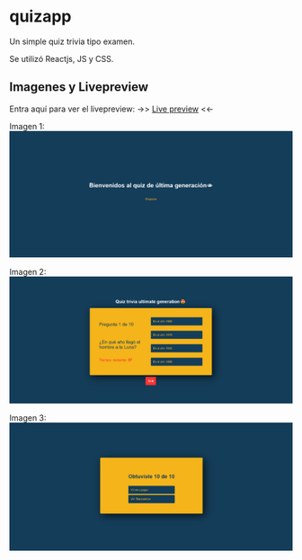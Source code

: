 # quizapp
Un simple quiz trivia tipo examen.

Se utilizó Reactjs, JS y CSS.

## Imagenes y Livepreview
Entra aquí para ver el livepreview:
->> [Live preview](https://quizappchris.herokuapp.com/game) <<-

Imagen 1:
![screenShot01](images/menuquiz.png)

Imagen 2:
![screenShot02](images/quiz.png)

Imagen 3:
![screenShot03](images/endquiz.png)
